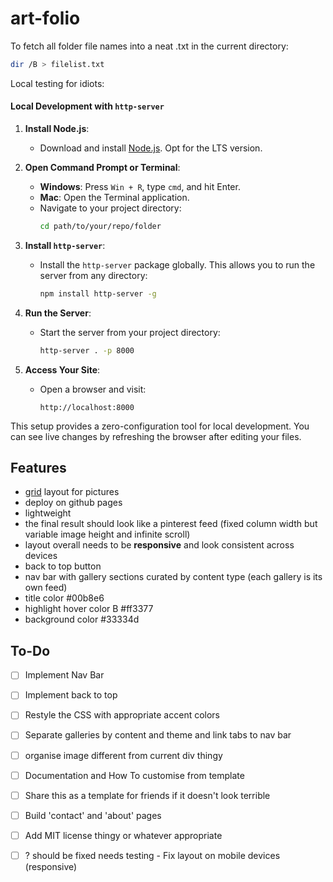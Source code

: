 # art-folio

To fetch all folder file names into a neat .txt in the current directory:
```bash
dir /B > filelist.txt
```

Local testing for idiots:

#### Local Development with `http-server`

1. **Install Node.js**:
   - Download and install [Node.js](https://nodejs.org/). Opt for the LTS version.

2. **Open Command Prompt or Terminal**:
   - **Windows**: Press `Win + R`, type `cmd`, and hit Enter.
   - **Mac**: Open the Terminal application.
   - Navigate to your project directory:
     ```bash
     cd path/to/your/repo/folder
     ```

3. **Install `http-server`**:
   - Install the `http-server` package globally. This allows you to run the server from any directory:
     ```bash
     npm install http-server -g
     ```

4. **Run the Server**:
   - Start the server from your project directory:
     ```bash
     http-server . -p 8000
     ```

5. **Access Your Site**:
   - Open a browser and visit:
     ```
     http://localhost:8000
     ```

This setup provides a zero-configuration tool for local development. You can see live changes by refreshing the browser after editing your files.

## Features

- [grid](https://masonry.desandro.com) layout for pictures
- deploy on github pages
- lightweight
- the final result should look like a pinterest feed (fixed column width but variable image height and infinite scroll)
- layout overall needs to be **responsive** and look consistent across devices
- back to top button
- nav bar with gallery sections curated by content type (each gallery is its own feed)
- title color #00b8e6
- highlight hover color B #ff3377
- background color #33334d

## To-Do

- [ ] Implement Nav Bar
- [ ] Implement back to top
- [ ] Restyle the CSS with appropriate accent colors
- [ ] Separate galleries by content and theme and link tabs to nav bar
- [ ] organise image different from current div thingy
- [ ] Documentation and How To customise from template
- [ ] Share this as a template for friends if it doesn't look terrible
- [ ] Build 'contact' and 'about' pages
- [ ] Add MIT license thingy or whatever appropriate
- [ ] ? should be fixed needs testing - Fix layout on mobile devices (responsive)

